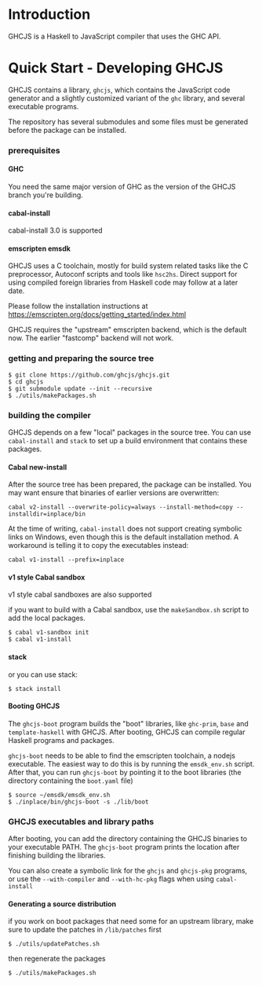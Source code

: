 
Introduction
============

GHCJS is a Haskell to JavaScript compiler that uses the GHC API.

Quick Start - Developing GHCJS
==============================

GHCJS contains a library, `ghcjs`, which contains the JavaScript code generator and a slightly customized variant of the `ghc` library, and several executable programs.

The repository has several submodules and some files must be generated before the package can be installed.

### prerequisites

#### GHC

You need the same major version of GHC as the version of the GHCJS branch you're building.

#### cabal-install

cabal-install 3.0 is supported

#### emscripten emsdk

GHCJS uses a C toolchain, mostly for build system related tasks like the C preprocessor, Autoconf scripts and tools like `hsc2hs`. Direct support for using compiled foreign libraries from Haskell code may follow at a later date.

Please follow the installation instructions at https://emscripten.org/docs/getting_started/index.html

GHCJS requires the "upstream" emscripten backend, which is the default now. The earlier "fastcomp" backend will not work.

### getting and preparing the source tree

```
$ git clone https://github.com/ghcjs/ghcjs.git
$ cd ghcjs
$ git submodule update --init --recursive
$ ./utils/makePackages.sh
```



### building the compiler

GHCJS depends on a few "local" packages in the source tree. You can use
`cabal-install` and `stack` to set up a build environment that contains
these packages.

#### Cabal new-install

After the source tree has been prepared, the package can be installed.
You may want ensure that binaries of earlier versions are overwritten:

```{.shell}
cabal v2-install --overwrite-policy=always --install-method=copy --installdir=inplace/bin
```

At the time of writing, `cabal-install` does not support creating symbolic links on Windows, even though this is the default installation method. A workaround is telling it to copy the executables instead:

```{.shell}
cabal v1-install --prefix=inplace
```

#### v1 style Cabal sandbox

v1 style cabal sandboxes are also supported

if you want to build with a Cabal sandbox, use the `makeSandbox.sh` script
to add the local packages.

```
$ cabal v1-sandbox init
$ cabal v1-install
```

#### stack

or you can use stack:

```
$ stack install
```

#### Booting GHCJS

The `ghcjs-boot` program builds the "boot" libraries, like `ghc-prim`, `base` and `template-haskell` with GHCJS. After booting, GHCJS can compile regular Haskell programs and packages.

`ghcjs-boot` needs to be able to find the emscripten toolchain, a nodejs executable. The easiest way to do this is by running the `emsdk_env.sh` script. After that, you can run `ghcjs-boot` by pointing it to the boot libraries (the directory containing the `boot.yaml` file)

```
$ source ~/emsdk/emsdk_env.sh
$ ./inplace/bin/ghcjs-boot -s ./lib/boot
```

### GHCJS executables and library paths


After booting, you can add the directory containing the GHCJS binaries to
your executable PATH. The `ghcjs-boot` program prints the location after
finishing building the libraries.

You can also create a symbolic link for the `ghcjs` and `ghcjs-pkg`
programs, or use the `--with-compiler` and `--with-hc-pkg` flags
when using `cabal-install`

#### Generating a source distribution

if you work on boot packages that need some for an upstream library,
make sure to update the patches in `/lib/patches` first

```
$ ./utils/updatePatches.sh
```

then regenerate the packages

```
$ ./utils/makePackages.sh
```
